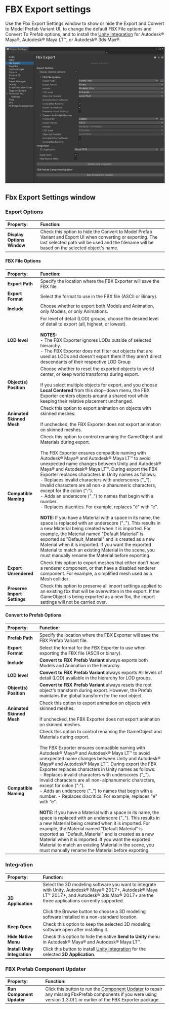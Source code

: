 # FBX Export settings

Use the Fbx Export Settings window to show or hide the Export and Convert to Model Prefab Variant UI, to change the default FBX File options and Convert To Prefab options, and to install the [Unity Integration](integration.html) for Autodesk® Maya®, Autodesk® Maya LT™, or Autodesk® 3ds Max®.

![](images/FBXExporter_FBXExportSettingsWindow.png)



<a name="FBXSettings"></a>
## Fbx Export Settings window

### Export Options

| Property:                     | Function:                                                    |
| :---------------------------- | :----------------------------------------------------------- |
| __Display Options Window__    | Check this option to hide the Convert to Model Prefab Variant and Export UI when converting or exporting. The last selected path will be used and the filename will be based on the selected object's name. |

#### FBX File Options
| Property:                     | Function:                                                    |
| :---------------------------- | :----------------------------------------------------------- |
| __Export Path__               | Specify the location where the FBX Exporter will save the FBX file. |
| __Export Format__             | Select the format to use in the FBX file (ASCII or Binary).  |
| __Include__                   | Choose whether to export both Models and Animation, only Models, or only Animations. |
| __LOD level__                 | For level of detail (LOD) groups, choose the desired level of detail to export (all, highest, or lowest). <br/><br/>**NOTES:**<br/> - The FBX Exporter ignores LODs outside of selected hierarchy.<br/> - The FBX Exporter does not filter out objects that are used as LODs and doesn't export them if they aren’t direct descendants of their respective LOD Group |
| __Object(s) Position__        | Choose whether to reset the exported objects to world center, or keep world transforms during export.<br/><br/>If you select multiple objects for export, and you choose __Local Centered__ from this drop-down menu, the FBX Exporter centers objects around a shared root while keeping their relative placement unchanged. |
| __Animated Skinned Mesh__     | Check this option to export animation on objects with skinned meshes.<br/><br/>If unchecked, the FBX Exporter does not export animation on skinned meshes. |
| __Compatible Naming__         | Check this option to control renaming the GameObject and Materials during export. <br/><br/>The FBX Exporter ensures compatible naming with Autodesk® Maya® and Autodesk® Maya LT™ to avoid unexpected name changes between Unity and Autodesk® Maya® and Autodesk® Maya LT™. During export the FBX Exporter replaces characters in Unity names as follows:<br/> - Replaces invalid characters with underscores ("\_"). Invalid characters are all non-alphanumeric characters, except for the colon (":").<br/> - Adds an underscore ("\_") to names that begin with a number.<br/> - Replaces diacritics. For example, replaces "é" with “e”.<br/><br/>**NOTE:** If you have a Material with a space in its name, the space is replaced with an underscore ("_"). This results in a new Material being created when it is imported. For example, the Material named "Default Material" is exported as "Default_Material" and is created as a new Material when it is imported. If you want the exported Material to match an existing Material in the scene, you must manually rename the Material before exporting. |
| __Export Unrendered__         | Check this option to export meshes that either don't have a renderer component, or that have a disabled renderer component. For example, a simplified mesh used as a Mesh collider. |
|__Preserve Import Settings__   | Check this option to preserve all import settings applied to an existing fbx that will be overwritten in the export. If the GameObject is being exported as a new fbx, the import settings will not be carried over.|


#### Convert to Prefab Options
| Property:                     | Function:                                                    |
| :---------------------------- | :----------------------------------------------------------- |
| __Prefab Path__               | Specify the location where the FBX Exporter will save the FBX Prefab Variant file. |
| __Export Format__             | Select the format for the FBX Exporter to use when exporting the FBX file (ASCII or binary). |
| __Include__                   | __Convert to FBX Prefab Variant__ always exports both Models and Animation in the hierarchy. |
| __LOD level__                 | __Convert to FBX Prefab Variant__ always exports All levels of detail (LOD) available in the hierarchy for LOD groups. |
| __Object(s) Position__        | __Convert to FBX Prefab Variant__ always resets the root object's transform during export. However, the Prefab maintains the global transform for the root object. |
| __Animated Skinned Mesh__     | Check this option to export animation on objects with skinned meshes.<br/><br/>If unchecked, the FBX Exporter does not export animation on skinned meshes. |
| __Compatible Naming__         | Check this option to control renaming the GameObject and Materials during export. <br/><br/>The FBX Exporter ensures compatible naming with Autodesk® Maya® and Autodesk® Maya LT™ to avoid unexpected name changes between Unity and Autodesk® Maya® and Autodesk® Maya LT™. During export the FBX Exporter replaces characters in Unity names as follows:<br/> - Replaces invalid characters with underscores ("\_"). Invalid characters are all non-alphanumeric characters, except for colon (":").<br/> - Adds an underscore ("\_") to names that begin with a number. - Replaces diacritics. For example, replaces "é" with “e”.<br/><br/>**NOTE:** If you have a Material with a space in its name, the space is replaced with an underscore ("_"). This results in a new Material being created when it is imported. For example, the Material named "Default Material" is exported as "Default_Material" and is created as a new Material when it is imported. If you want the exported Material to match an existing Material in the scene, you must manually rename the Material before exporting. |


### Integration
| Property:                     | Function:                                                    |
| :---------------------------- | :----------------------------------------------------------- |
| __3D Application__            | Select the 3D modeling software you want to integrate with Unity. Autodesk® Maya® 2017+, Autodesk® Maya LT™ 2017+, and Autodesk® 3ds Max® 2017+ are the three applications currently supported.<br/><br/>Click the Browse button to choose a 3D modeling software installed in a non-standard location. |
| __Keep Open__                 | Check this option to keep the selected 3D modeling software open after installing it. |
| __Hide Native Menu__          | Check this option to hide the native __Send to Unity__ menu in Autodesk® Maya® and Autodesk® Maya LT™. |
| __Install Unity Integration__ | Click this button to install [Unity Integration](integration.html) for the selected __3D Application__. |

### FBX Prefab Component Updater
| Property:                     | Function:                                                    |
| :---------------------------- | :----------------------------------------------------------- |
| __Run Component Updater__     | Click this button to run the [Component Updater](index.html#Repairs_1_3_0f_1) to repair any missing FbxPrefab components if you were using version 1.3.0f1 or earlier of the FBX Exporter package. |


